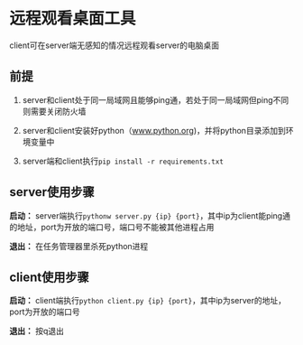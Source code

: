 # 远程观看桌面工具

client可在server端无感知的情况远程观看server的电脑桌面

## 前提

1. server和client处于同一局域网且能够ping通，若处于同一局域网但ping不同则需要关闭防火墙
 
2. server和client安装好python（www.python.org)，并将python目录添加到环境变量中

3. server端和client执行`pip install -r requirements.txt`

## server使用步骤

**启动：** server端执行`pythonw server.py {ip}
{port}`，其中ip为client能ping通的地址，port为开放的端口号，端口号不能被其他进程占用

**退出：** 在任务管理器里杀死python进程

## client使用步骤

**启动：** client端执行`python client.py {ip} {port}`，其中ip为server的地址，port为开放的端口号

**退出：** 按q退出


